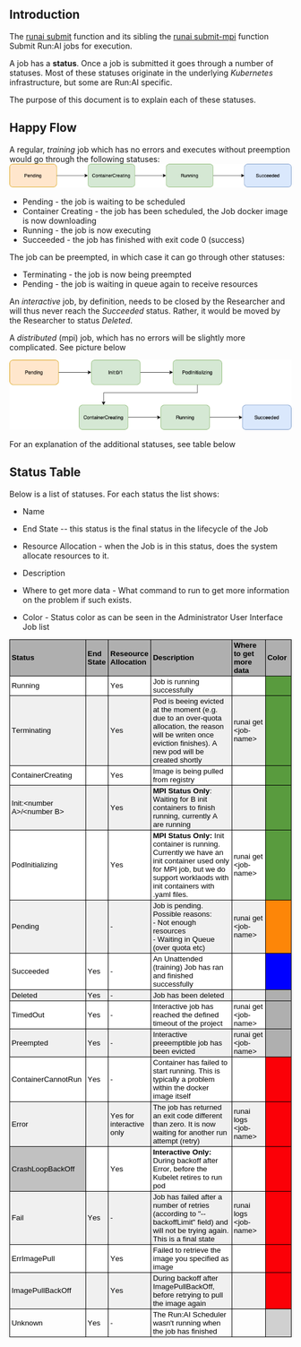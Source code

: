 ## Introduction

The [runai submit](../Command-Line-Interface-API-Reference/runai-submit.md) function and its sibling the [runai submit-mpi](../Command-Line-Interface-API-Reference/runai-submit-mpi.md) function Submit Run:AI jobs for execution. 

A job has a __status__. Once a job is submitted it goes through a number of statuses. Most of these statuses originate in the underlying _Kubernetes_ infrastructure, but some are Run:AI specific. 

The purpose of this document is to explain each of these statuses. 

## Happy Flow

A regular, _training_ job which has no errors and executes without preemption would go through the following statuses:
![Job-Statuses-Success](img/Job-Statuses-Success.png)

* Pending - the job is waiting to be scheduled
* Container Creating - the job has been scheduled, the Job docker image is now downloading
* Running - the job is now executing
* Succeeded - the job has finished with exit code 0 (success)

The job can be preempted, in which case it can go through other statuses:

* Terminating - the job is now being preempted
* Pending - the job is waiting in queue again to receive resources 

An _interactive_ job, by definition, needs to be closed by the Researcher and will thus never reach the _Succeeded_ status. Rather, it would be moved by the Researcher to status _Deleted_.


A _distributed_ (mpi) job, which has no errors will be slightly more complicated. See picture below 

![mpi-Job-Statuses-Success](img/mpi-Job-Statuses-Success.png)

For an explanation of the additional statuses, see table below


## Status Table

Below is a list of statuses. For each status the list shows:

* Name

* End State -- this status is the final status in the lifecycle of the Job

* Resource Allocation - when the Job is in this status, does the system allocate resources to it.

* Description

* Where to get more data - What command to run to get more information on the problem if such exists. 

* Color - Status color as can be seen in the Administrator User Interface Job list


  <style type="text/css">
    p.p1 {margin: 0.0px 0.0px 0.0px 0.0px; font: 13.3px Arial; color: #000000; -webkit-text-stroke: #000000}
    p.p2 {margin: 0.0px 0.0px 0.0px 0.0px; font: 13.3px Arial; color: #000000; -webkit-text-stroke: #000000; min-height: 15.0px}
    span.s1 {font-kerning: none}
    table.t1 {border-collapse: collapse; table-layout: fixed}
    td.td1 {width: 172.0px; background-color: #afafaf; border-style: solid; border-width: 1.0px 1.0px 1.0px 1.0px; border-color: #000000 #000000 #000000 #000000; padding: 2.0px 3.0px 2.0px 3.0px}
    td.td2 {width: 48.0px; background-color: #afafaf; border-style: solid; border-width: 1.0px 1.0px 1.0px 1.0px; border-color: #000000 #000000 #000000 #c1c1c1; padding: 2.0px 3.0px 2.0px 3.0px}
    td.td3 {width: 82.0px; background-color: #afafaf; border-style: solid; border-width: 1.0px 1.0px 1.0px 1.0px; border-color: #000000 #000000 #000000 #c1c1c1; padding: 2.0px 3.0px 2.0px 3.0px}
    td.td4 {width: 456.0px; background-color: #afafaf; border-style: solid; border-width: 1.0px 1.0px 1.0px 1.0px; border-color: #000000 #000000 #000000 #c1c1c1; padding: 2.0px 3.0px 2.0px 3.0px}
    td.td5 {width: 151.0px; background-color: #afafaf; border-style: solid; border-width: 1.0px 1.0px 1.0px 1.0px; border-color: #000000 #000000 #000000 #c1c1c1; padding: 2.0px 3.0px 2.0px 3.0px}
    td.td6 {width: 93.0px; background-color: #afafaf; border-style: solid; border-width: 1.0px 1.0px 1.0px 1.0px; border-color: #000000 #000000 #000000 #c1c1c1; padding: 2.0px 3.0px 2.0px 3.0px}
    td.td7 {width: 172.0px; background-color: #ffffff; border-style: solid; border-width: 1.0px 1.0px 1.0px 1.0px; border-color: #c1c1c1 #000000 #000000 #000000; padding: 2.0px 3.0px 2.0px 3.0px}
    td.td8 {width: 48.0px; background-color: #ffffff; border-style: solid; border-width: 1.0px 1.0px 1.0px 1.0px; border-color: #c1c1c1 #000000 #000000 #c1c1c1; padding: 2.0px 3.0px 2.0px 3.0px}
    td.td9 {width: 82.0px; background-color: #ffffff; border-style: solid; border-width: 1.0px 1.0px 1.0px 1.0px; border-color: #c1c1c1 #000000 #000000 #c1c1c1; padding: 2.0px 3.0px 2.0px 3.0px}
    td.td10 {width: 456.0px; background-color: #ffffff; border-style: solid; border-width: 1.0px 1.0px 1.0px 1.0px; border-color: #c1c1c1 #000000 #000000 #c1c1c1; padding: 2.0px 3.0px 2.0px 3.0px}
    td.td11 {width: 151.0px; background-color: #ffffff; border-style: solid; border-width: 1.0px 1.0px 1.0px 1.0px; border-color: #c1c1c1 #000000 #000000 #c1c1c1; padding: 2.0px 3.0px 2.0px 3.0px}
    td.td12 {width: 93.0px; background-color: #599b3e; border-style: solid; border-width: 1.0px 1.0px 1.0px 1.0px; border-color: #c1c1c1 #000000 #000000 #c1c1c1; padding: 2.0px 3.0px 2.0px 3.0px}
    td.td13 {width: 172.0px; background-color: #f0f0f0; border-style: solid; border-width: 1.0px 1.0px 1.0px 1.0px; border-color: #c1c1c1 #000000 #000000 #000000; padding: 2.0px 3.0px 2.0px 3.0px}
    td.td14 {width: 48.0px; background-color: #f0f0f0; border-style: solid; border-width: 1.0px 1.0px 1.0px 1.0px; border-color: #c1c1c1 #000000 #000000 #c1c1c1; padding: 2.0px 3.0px 2.0px 3.0px}
    td.td15 {width: 82.0px; background-color: #f0f0f0; border-style: solid; border-width: 1.0px 1.0px 1.0px 1.0px; border-color: #c1c1c1 #000000 #000000 #c1c1c1; padding: 2.0px 3.0px 2.0px 3.0px}
    td.td16 {width: 456.0px; background-color: #f0f0f0; border-style: solid; border-width: 1.0px 1.0px 1.0px 1.0px; border-color: #c1c1c1 #000000 #000000 #c1c1c1; padding: 2.0px 3.0px 2.0px 3.0px}
    td.td17 {width: 151.0px; background-color: #f0f0f0; border-style: solid; border-width: 1.0px 1.0px 1.0px 1.0px; border-color: #c1c1c1 #000000 #000000 #c1c1c1; padding: 2.0px 3.0px 2.0px 3.0px}
    td.td18 {width: 93.0px; background-color: #fd8608; border-style: solid; border-width: 1.0px 1.0px 1.0px 1.0px; border-color: #c1c1c1 #000000 #000000 #c1c1c1; padding: 2.0px 3.0px 2.0px 3.0px}
    td.td19 {width: 93.0px; background-color: #0000ff; border-style: solid; border-width: 1.0px 1.0px 1.0px 1.0px; border-color: #c1c1c1 #000000 #000000 #c1c1c1; padding: 2.0px 3.0px 2.0px 3.0px}
    td.td20 {width: 93.0px; background-color: #afafaf; border-style: solid; border-width: 1.0px 1.0px 1.0px 1.0px; border-color: #c1c1c1 #000000 #000000 #c1c1c1; padding: 2.0px 3.0px 2.0px 3.0px}
    td.td21 {width: 93.0px; background-color: #fb0007; border-style: solid; border-width: 1.0px 1.0px 1.0px 1.0px; border-color: #c1c1c1 #000000 #000000 #c1c1c1; padding: 2.0px 3.0px 2.0px 3.0px}
    td.td22 {width: 172.0px; background-color: #c1c1c1; border-style: solid; border-width: 1.0px 1.0px 1.0px 1.0px; border-color: #c1c1c1 #000000 #000000 #000000; padding: 2.0px 3.0px 2.0px 3.0px}
    td.td23 {width: 172.0px; border-style: solid; border-width: 1.0px 1.0px 1.0px 1.0px; border-color: #c1c1c1 #000000 #000000 #000000; padding: 2.0px 3.0px 2.0px 3.0px}
    td.td24 {width: 48.0px; border-style: solid; border-width: 1.0px 1.0px 1.0px 1.0px; border-color: #c1c1c1 #000000 #000000 #c1c1c1; padding: 2.0px 3.0px 2.0px 3.0px}
    td.td25 {width: 82.0px; border-style: solid; border-width: 1.0px 1.0px 1.0px 1.0px; border-color: #c1c1c1 #000000 #000000 #c1c1c1; padding: 2.0px 3.0px 2.0px 3.0px}
    td.td26 {width: 456.0px; border-style: solid; border-width: 1.0px 1.0px 1.0px 1.0px; border-color: #c1c1c1 #000000 #000000 #c1c1c1; padding: 2.0px 3.0px 2.0px 3.0px}
    td.td27 {width: 151.0px; border-style: solid; border-width: 1.0px 1.0px 1.0px 1.0px; border-color: #c1c1c1 #000000 #000000 #c1c1c1; padding: 2.0px 3.0px 2.0px 3.0px}
    td.td28 {width: 93.0px; background-color: #d0d0d0; border-style: solid; border-width: 1.0px 1.0px 1.0px 1.0px; border-color: #c1c1c1 #000000 #000000 #c1c1c1; padding: 2.0px 3.0px 2.0px 3.0px}
  </style>

<table cellspacing="0" cellpadding="0" class="t1">
  <tbody>
    <tr>
      <td valign="middle" class="td1">
        <p class="p1"><span class="s1"><b>Status</b></span></p>
      </td>
      <td valign="middle" class="td2">
        <p class="p1"><span class="s1"><b>End State</b></span></p>
      </td>
      <td valign="middle" class="td3">
        <p class="p1"><span class="s1"><b>Reseource Allocation</b></span></p>
      </td>
      <td valign="middle" class="td4">
        <p class="p1"><span class="s1"><b>Description</b></span></p>
      </td>
      <td valign="middle" class="td5">
        <p class="p1"><span class="s1"><b>Where to get more data</b></span></p>
      </td>
      <td valign="middle" class="td6">
        <p class="p1"><span class="s1"><b>Color</b></span></p>
      </td>
    </tr>
    <tr>
      <td valign="middle" class="td7">
        <p class="p1"><span class="s1">Running</span></p>
      </td>
      <td valign="middle" class="td8">
        <p class="p2"><span class="s1"></span><br></p>
      </td>
      <td valign="middle" class="td9">
        <p class="p1"><span class="s1">Yes</span></p>
      </td>
      <td valign="middle" class="td10">
        <p class="p1"><span class="s1">Job is running successfully</span></p>
      </td>
      <td valign="middle" class="td11">
        <p class="p2"><span class="s1"></span><br></p>
      </td>
      <td valign="middle" class="td12">
        <p class="p2"><span class="s1"></span><br></p>
      </td>
    </tr>
    <tr>
      <td valign="middle" class="td13">
        <p class="p1"><span class="s1">Terminating</span></p>
      </td>
      <td valign="middle" class="td14">
        <p class="p2"><span class="s1"></span><br></p>
      </td>
      <td valign="middle" class="td15">
        <p class="p1"><span class="s1">Yes</span></p>
      </td>
      <td valign="middle" class="td16">
        <p class="p1"><span class="s1">Pod is beeing evicted at the moment (e.g. due to an over-quota allocation, the reason will be writen once eviction finishes). A new pod will be created shortly</span></p>
      </td>
      <td valign="middle" class="td17">
        <p class="p1"><span class="s1">runai get &lt;job-name&gt;<span class="Apple-converted-space"> </span></span></p>
      </td>
      <td valign="middle" class="td12">
        <p class="p2"><span class="s1"></span><br></p>
      </td>
    </tr>
    <tr>
      <td valign="middle" class="td7">
        <p class="p1"><span class="s1">ContainerCreating</span></p>
      </td>
      <td valign="middle" class="td8">
        <p class="p2"><span class="s1"></span><br></p>
      </td>
      <td valign="middle" class="td9">
        <p class="p1"><span class="s1">Yes</span></p>
      </td>
      <td valign="middle" class="td10">
        <p class="p1"><span class="s1">Image is being pulled from registry</span></p>
      </td>
      <td valign="middle" class="td11">
        <p class="p2"><span class="s1"></span><br></p>
      </td>
      <td valign="middle" class="td12">
        <p class="p2"><span class="s1"></span><br></p>
      </td>
    </tr>
    <tr>
      <td valign="middle" class="td13">
        <p class="p1"><span class="s1">Init:&lt;number A&gt;/&lt;number B&gt;</span></p>
      </td>
      <td valign="middle" class="td14">
        <p class="p2"><span class="s1"></span><br></p>
      </td>
      <td valign="middle" class="td15">
        <p class="p1"><span class="s1">Yes</span></p>
      </td>
      <td valign="middle" class="td16">
        <p class="p1"><span class="s1"><b>MPI Status Only</b>: Waiting for B init containers to finish running, currently A are running</span></p>
      </td>
      <td valign="middle" class="td17">
        <p class="p2"><span class="s1"></span><br></p>
      </td>
      <td valign="middle" class="td12">
        <p class="p2"><span class="s1"></span><br></p>
      </td>
    </tr>
    <tr>
      <td valign="middle" class="td7">
        <p class="p1"><span class="s1">PodInitializing</span></p>
      </td>
      <td valign="middle" class="td8">
        <p class="p2"><span class="s1"></span><br></p>
      </td>
      <td valign="middle" class="td9">
        <p class="p1"><span class="s1">Yes</span></p>
      </td>
      <td valign="middle" class="td10">
        <p class="p1"><span class="s1"><b>MPI Status Only: </b>Init container is running. Currently we have an init container used only for MPI job, but we do support worklaods with init containers with .yaml files.</span></p>
      </td>
      <td valign="middle" class="td11">
        <p class="p1"><span class="s1">runai get &lt;job-name&gt;<span class="Apple-converted-space"> </span></span></p>
      </td>
      <td valign="middle" class="td12">
        <p class="p2"><span class="s1"></span><br></p>
      </td>
    </tr>
    <tr>
      <td valign="middle" class="td13">
        <p class="p1"><span class="s1">Pending</span></p>
      </td>
      <td valign="middle" class="td14">
        <p class="p2"><span class="s1"></span><br></p>
      </td>
      <td valign="middle" class="td15">
        <p class="p1"><span class="s1">-</span></p>
      </td>
      <td valign="middle" class="td16">
        <p class="p1"><span class="s1">Job is pending. Possible reasons:</span></p>
        <p class="p1"><span class="s1">- Not enough resources</span></p>
        <p class="p1"><span class="s1">- Waiting in Queue (over quota etc)</span></p>
      </td>
      <td valign="middle" class="td17">
        <p class="p1"><span class="s1">runai get &lt;job-name&gt;<span class="Apple-converted-space"> </span></span></p>
      </td>
      <td valign="middle" class="td18">
        <p class="p2"><span class="s1"></span><br></p>
      </td>
    </tr>
    <tr>
      <td valign="middle" class="td7">
        <p class="p1"><span class="s1">Succeeded</span></p>
      </td>
      <td valign="middle" class="td8">
        <p class="p1"><span class="s1">Yes</span></p>
      </td>
      <td valign="middle" class="td9">
        <p class="p1"><span class="s1">-</span></p>
      </td>
      <td valign="middle" class="td10">
        <p class="p1"><span class="s1">An Unattended (training) Job has ran and finished successfully</span></p>
      </td>
      <td valign="middle" class="td11">
        <p class="p2"><span class="s1"></span><br></p>
      </td>
      <td valign="middle" class="td19">
        <p class="p2"><span class="s1"></span><br></p>
      </td>
    </tr>
    <tr>
      <td valign="middle" class="td13">
        <p class="p1"><span class="s1">Deleted</span></p>
      </td>
      <td valign="middle" class="td14">
        <p class="p1"><span class="s1">Yes</span></p>
      </td>
      <td valign="middle" class="td15">
        <p class="p1"><span class="s1">-</span></p>
      </td>
      <td valign="middle" class="td16">
        <p class="p1"><span class="s1">Job has been deleted</span></p>
      </td>
      <td valign="middle" class="td17">
        <p class="p2"><span class="s1"></span><br></p>
      </td>
      <td valign="middle" class="td20">
        <p class="p2"><span class="s1"></span><br></p>
      </td>
    </tr>
    <tr>
      <td valign="middle" class="td7">
        <p class="p1"><span class="s1">TimedOut</span></p>
      </td>
      <td valign="middle" class="td8">
        <p class="p1"><span class="s1">Yes</span></p>
      </td>
      <td valign="middle" class="td9">
        <p class="p1"><span class="s1">-</span></p>
      </td>
      <td valign="middle" class="td10">
        <p class="p1"><span class="s1">Interactive job has reached the defined timeout of the project</span></p>
      </td>
      <td valign="middle" class="td11">
        <p class="p1"><span class="s1">runai get &lt;job-name&gt;<span class="Apple-converted-space"> </span></span></p>
      </td>
      <td valign="middle" class="td20">
        <p class="p2"><span class="s1"></span><br></p>
      </td>
    </tr>
    <tr>
      <td valign="middle" class="td13">
        <p class="p1"><span class="s1">Preempted</span></p>
      </td>
      <td valign="middle" class="td14">
        <p class="p1"><span class="s1">Yes</span></p>
      </td>
      <td valign="middle" class="td15">
        <p class="p1"><span class="s1">-</span></p>
      </td>
      <td valign="middle" class="td16">
        <p class="p1"><span class="s1">Interactive preeemptible job has been evicted</span></p>
      </td>
      <td valign="middle" class="td17">
        <p class="p1"><span class="s1">runai get &lt;job-name&gt;<span class="Apple-converted-space"> </span></span></p>
      </td>
      <td valign="middle" class="td20">
        <p class="p2"><span class="s1"></span><br></p>
      </td>
    </tr>
    <tr>
      <td valign="middle" class="td7">
        <p class="p1"><span class="s1">ContainerCannotRun</span></p>
      </td>
      <td valign="middle" class="td8">
        <p class="p1"><span class="s1">Yes</span></p>
      </td>
      <td valign="middle" class="td9">
        <p class="p1"><span class="s1">-</span></p>
      </td>
      <td valign="middle" class="td10">
        <p class="p1"><span class="s1">Container has failed to start running. This is typically a problem within the docker image itself</span></p>
      </td>
      <td valign="middle" class="td11">
        <p class="p2"><span class="s1"></span><br></p>
      </td>
      <td valign="middle" class="td21">
        <p class="p2"><span class="s1"></span><br></p>
      </td>
    </tr>
    <tr>
      <td valign="middle" class="td13">
        <p class="p1"><span class="s1">Error</span></p>
      </td>
      <td valign="middle" class="td14">
        <p class="p2"><span class="s1"></span><br></p>
      </td>
      <td valign="middle" class="td15">
        <p class="p1"><span class="s1">Yes for interactive only<span class="Apple-converted-space"> </span></span></p>
      </td>
      <td valign="middle" class="td16">
        <p class="p1"><span class="s1">The job has returned an exit code different than zero. It is now waiting for another run attempt (retry)</span></p>
      </td>
      <td valign="middle" class="td17">
        <p class="p1"><span class="s1">runai logs &lt;job-name&gt;</span></p>
      </td>
      <td valign="middle" class="td21">
        <p class="p2"><span class="s1"></span><br></p>
      </td>
    </tr>
    <tr>
      <td valign="middle" class="td22">
        <p class="p1"><span class="s1">CrashLoopBackOff</span></p>
      </td>
      <td valign="middle" class="td8">
        <p class="p2"><span class="s1"></span><br></p>
      </td>
      <td valign="middle" class="td9">
        <p class="p1"><span class="s1">Yes</span></p>
      </td>
      <td valign="middle" class="td10">
        <p class="p1"><span class="s1"><b>Interactive Only: </b>During backoff after Error, before the Kubelet retires to run pod</span></p>
      </td>
      <td valign="middle" class="td11">
        <p class="p2"><span class="s1"></span><br></p>
      </td>
      <td valign="middle" class="td21">
        <p class="p2"><span class="s1"></span><br></p>
      </td>
    </tr>
    <tr>
      <td valign="middle" class="td13">
        <p class="p1"><span class="s1">Fail</span></p>
      </td>
      <td valign="middle" class="td14">
        <p class="p1"><span class="s1">Yes</span></p>
      </td>
      <td valign="middle" class="td15">
        <p class="p1"><span class="s1">-</span></p>
      </td>
      <td valign="middle" class="td16">
        <p class="p1"><span class="s1">Job has failed after a number of retries (according to "--backoffLimit" field) and will not be trying again. This is a final state</span></p>
      </td>
      <td valign="middle" class="td17">
        <p class="p1"><span class="s1">runai logs &lt;job-name&gt;</span></p>
      </td>
      <td valign="middle" class="td21">
        <p class="p2"><span class="s1"></span><br></p>
      </td>
    </tr>
    <tr>
      <td valign="middle" class="td7">
        <p class="p1"><span class="s1">ErrImagePull</span></p>
      </td>
      <td valign="middle" class="td8">
        <p class="p2"><span class="s1"></span><br></p>
      </td>
      <td valign="middle" class="td9">
        <p class="p1"><span class="s1">Yes</span></p>
      </td>
      <td valign="middle" class="td10">
        <p class="p1"><span class="s1">Failed to retrieve the image you specified as image</span></p>
      </td>
      <td valign="middle" class="td11">
        <p class="p2"><span class="s1"></span><br></p>
      </td>
      <td valign="middle" class="td21">
        <p class="p2"><span class="s1"></span><br></p>
      </td>
    </tr>
    <tr>
      <td valign="middle" class="td13">
        <p class="p1"><span class="s1">ImagePullBackOff</span></p>
      </td>
      <td valign="middle" class="td14">
        <p class="p2"><span class="s1"></span><br></p>
      </td>
      <td valign="middle" class="td15">
        <p class="p1"><span class="s1">Yes</span></p>
      </td>
      <td valign="middle" class="td16">
        <p class="p1"><span class="s1">During backoff after ImagePullBackOff, before retrying to pull the image again</span></p>
      </td>
      <td valign="middle" class="td17">
        <p class="p2"><span class="s1"></span><br></p>
      </td>
      <td valign="middle" class="td21">
        <p class="p2"><span class="s1"></span><br></p>
      </td>
    </tr>
    <tr>
      <td valign="middle" class="td23">
        <p class="p1"><span class="s1">Unknown</span></p>
      </td>
      <td valign="middle" class="td24">
        <p class="p1"><span class="s1">Yes</span></p>
      </td>
      <td valign="middle" class="td25">
        <p class="p1"><span class="s1">-</span></p>
      </td>
      <td valign="middle" class="td26">
        <p class="p1"><span class="s1">The Run:AI Scheduler wasn't running when the job has finished</span></p>
      </td>
      <td valign="middle" class="td27">
        <p class="p2"><span class="s1"></span><br></p>
      </td>
      <td valign="middle" class="td28">
        <p class="p2"><span class="s1"></span><br></p>
      </td>
    </tr>
  </tbody>
</table>